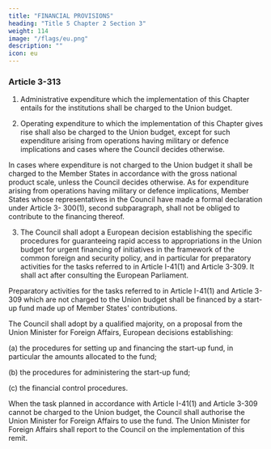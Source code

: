 ```yaml
---
title: "FINANCIAL PROVISIONS"
heading: "Title 5 Chapter 2 Section 3"
weight: 114
image: "/flags/eu.png"
description: ""
icon: eu
---
```




### Article 3-313

1. Administrative expenditure which the implementation of this Chapter entails for the institutions
shall be charged to the Union budget.

2. Operating expenditure to which the implementation of this Chapter gives rise shall also be
charged to the Union budget, except for such expenditure arising from operations having military or
defence implications and cases where the Council decides otherwise.

In cases where expenditure is not charged to the Union budget it shall be charged to the
Member States in accordance with the gross national product scale, unless the Council decides
otherwise. As for expenditure arising from operations having military or defence implications,
Member States whose representatives in the Council have made a formal declaration under Article 3-
300(1), second subparagraph, shall not be obliged to contribute to the financing thereof.

3. The Council shall adopt a European decision establishing the specific procedures for
guaranteeing rapid access to appropriations in the Union budget for urgent financing of initiatives
in the framework of the common foreign and security policy, and in particular for preparatory
activities for the tasks referred to in Article I-41(1) and Article 3-309. It shall act after consulting the
European Parliament.

Preparatory activities for the tasks referred to in Article I-41(1) and Article 3-309 which are not
charged to the Union budget shall be financed by a start-up fund made up of Member States'
contributions.

The Council shall adopt by a qualified majority, on a proposal from the Union Minister for
Foreign Affairs, European decisions establishing:

(a) the procedures for setting up and financing the start-up fund, in particular the amounts allocated
to the fund;

(b) the procedures for administering the start-up fund;

(c) the financial control procedures.

When the task planned in accordance with Article I-41(1) and Article 3-309 cannot be charged to
the Union budget, the Council shall authorise the Union Minister for Foreign Affairs to use the fund.
The Union Minister for Foreign Affairs shall report to the Council on the implementation of this
remit.

